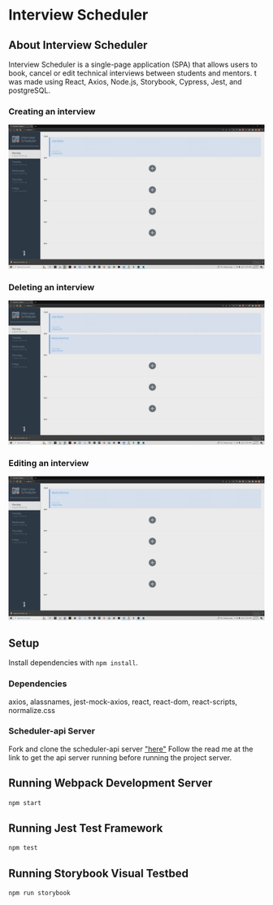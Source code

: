 # Interview Scheduler

## About Interview Scheduler

Interview Scheduler is a single-page application (SPA) that allows users to book, cancel or edit technical interviews between students and mentors. t was made using React, Axios, Node.js, Storybook, Cypress, Jest, and postgreSQL.

### Creating an interview

!["creating Interview"](https://github.com/MackMartinez/scheduler/blob/master/Gifs/AddInterview.gif)

### Deleting an interview

!["deleting Interview"](https://github.com/MackMartinez/scheduler/blob/master/Gifs/DeletingInterview.gif)

### Editing an interview

!["editing Interview"](https://github.com/MackMartinez/scheduler/blob/master/Gifs/EditInterview.gif)

## Setup

Install dependencies with `npm install`.

### Dependencies

axios, alassnames, jest-mock-axios, react, react-dom, react-scripts, normalize.css

### Scheduler-api Server

Fork and clone the scheduler-api server ["here"](https://github.com/lighthouse-labs/scheduler-api)
Follow the read me at the link to get the api server running before running the project server.

## Running Webpack Development Server

```sh
npm start
```

## Running Jest Test Framework

```sh
npm test
```

## Running Storybook Visual Testbed

```sh
npm run storybook
```
